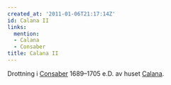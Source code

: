 ```yaml
---
created_at: '2011-01-06T21:17:14Z'
id: Calana II
links:
  mention:
  - Calana
  - Consaber
title: Calana II
---
```


Drottning i [Consaber] 1689–1705 e.D. av huset [Calana].

  [Consaber]: Consaber
  [Calana]: Calana